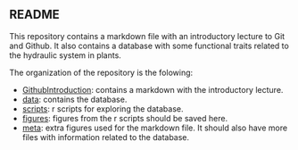 ## README

This repository contains a markdown file with an introductory lecture to Git and Github. It also contains a database with some functional traits related to the hydraulic system in plants.

The organization of the repository is the folowing:

- [GithubIntroduction](https://github.com/petronemilio/rasgos_funcionales_github/tree/master/GithubIntroduction): contains a markdown with the introductory lecture.
- [data](https://github.com/petronemilio/rasgos_funcionales_github/tree/master/data/): contains the database.
- [scripts](https://github.com/petronemilio/rasgos_funcionales_github/tree/master/scripts): r scripts for exploring the database.
- [figures](https://github.com/petronemilio/rasgos_funcionales_github/tree/master/figures): figures from the r scripts should be saved here.
- [meta](https://github.com/petronemilio/rasgos_funcionales_github/tree/master/meta): extra figures used for the markdown file. It should also have more files with information related to the database.

